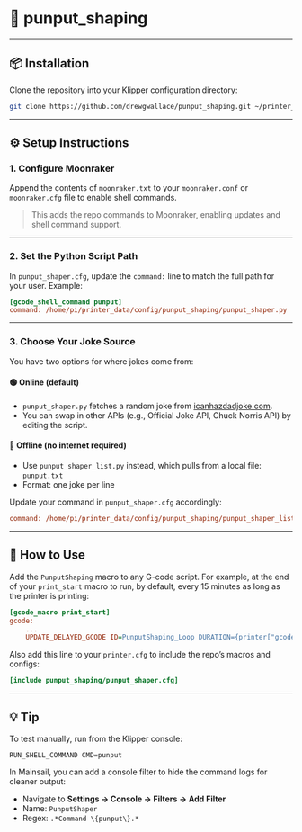 # 🧠 punput_shaping

---

## 📦 Installation

Clone the repository into your Klipper configuration directory:

```bash
git clone https://github.com/drewgwallace/punput_shaping.git ~/printer_data/config/punput_shaping
```

---

## ⚙️ Setup Instructions

### 1. Configure Moonraker

Append the contents of `moonraker.txt` to your `moonraker.conf` or `moonraker.cfg` file to enable shell commands.

> This adds the repo commands to Moonraker, enabling updates and shell command support.

---

### 2. Set the Python Script Path

In `punput_shaper.cfg`, update the `command:` line to match the full path for your user. Example:

```ini
[gcode_shell_command punput]
command: /home/pi/printer_data/config/punput_shaping/punput_shaper.py
```

---

### 3. Choose Your Joke Source

You have two options for where jokes come from:

#### 🟢 Online (default)

- `punput_shaper.py` fetches a random joke from [icanhazdadjoke.com](https://icanhazdadjoke.com/api).
- You can swap in other APIs (e.g., Official Joke API, Chuck Norris API) by editing the script.

#### 🔵 Offline (no internet required)

- Use `punput_shaper_list.py` instead, which pulls from a local file: `punput.txt`
- Format: one joke per line

Update your command in `punput_shaper.cfg` accordingly:

```ini
command: /home/pi/printer_data/config/punput_shaping/punput_shaper_list.py
```

---

## 🧪 How to Use

Add the `PunputShaping` macro to any G-code script. For example, at the end of your `print_start` macro to run, by default, every 15 minutes as long as the printer is printing:

```ini
[gcode_macro print_start]
gcode:
    ...
    UPDATE_DELAYED_GCODE ID=PunputShaping_Loop DURATION={printer["gcode_macro PunputShaping_Loop"].punputshaping_loop_duration}
```

Also add this line to your `printer.cfg` to include the repo’s macros and configs:

```ini
[include punput_shaping/punput_shaper.cfg]
```

---

## 💡 Tip

To test manually, run from the Klipper console:

```gcode
RUN_SHELL_COMMAND CMD=punput
```

In Mainsail, you can add a console filter to hide the command logs for cleaner output:

- Navigate to **Settings → Console → Filters → Add Filter**  
- Name: `PunputShaper`  
- Regex: `.*Command \{punput\}.*`
